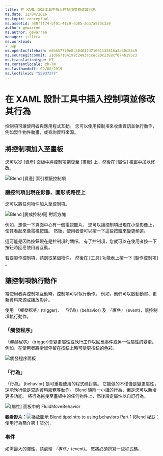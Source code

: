 ```yaml
---
title: 在 XAML 設計工具中插入控制項並修改其行為
ms.date: 11/04/2016
ms.topic: conceptual
ms.assetid: a80fff74-bf01-41c9-ab85-ada7a873c3a9
author: gewarren
ms.author: gewarren
manager: jillfra
ms.workload:
- uwp
ms.openlocfilehash: edb657779e8c404032d71061132816a2a30c83c9
ms.sourcegitcommit: 21d667104199c2493accec20c2388cf674b195c3
ms.translationtype: HT
ms.contentlocale: zh-TW
ms.lasthandoff: 02/08/2019
ms.locfileid: "55937277"
---
```

# <a name="insert-controls-and-modify-their-behavior-in-xaml-designer"></a>在 XAML 設計工具中插入控制項並修改其行為

控制項可讓使用者與應用程式互動。 您可以使用控制項來收集資訊並執行動作，例如製作物件動畫，或查詢資料來源。

## <a name="add-controls-to-the-artboard"></a>將控制項加入至畫板

您可以從 [資產]  面板中將控制項拖曳至 [畫板] 上，然後在 [屬性]  視窗中加以修改。

![Blend [資產] 索引標籤控制項](../designers/media/blend_assetsflipview_xaml.png)

### <a name="make-a-control-out-of-an-image-shape-or-path"></a>讓控制項出現在影像、圖形或路徑上

您可以將任何物件加入至控制項。

![Blend [變成控制項] 對話方塊](../designers/media/blend_makeintocontrol_xaml.png)

例如，想像一下頁面中心有一個電視圖片。 您可以讓控制項出現在小型影像上，使其看起來像電視按鈕。 然後，使用者便可以按一下這些按鈕來變更頻道。

這可能是因為按鈕現在是控制項的關係。 有了控制項，您就可以在使用者按一下按鈕時回應使用者互動。

若要製作控制項，請選取某個物件。 然後在 [工具]  功能表上按一下 [製作控制項] 。

## <a name="make-controls-do-things"></a>讓控制項執行動作

當使用者與控制項互動時，控制項可以執行動作。 例如，他們可以啟動動畫、更新資料來源或播放影片。

使用 *「觸發程序」*(trigger)、 *「行為」*(behavior) 及 *「事件」* (event)，讓控制項執行動作。

### <a name="triggers"></a>「觸發程序」

*「觸發程序」* (trigger)會變更屬性或執行工作以回應事件或另一個屬性的變更。 例如，在使用者將滑鼠停留在按鈕上時可變更按鈕的色彩。

![觸發程序面板](../designers/media/custom_button_blend_propertytriggerinfo.png)

### <a name="behaviors"></a>「行為」

*「行為」* (behavior) 是可重複使用的程式碼封裝。 它能做的不僅僅是變更屬性， 還能執行像是查詢資料服務等動作。 Blend 隨附一小組的行為，但是您可以新增更多功能。 將行為拖曳至畫板中的任何物件上，然後設定屬性以自訂行為。

![[屬性] 面板中的 FluidMoveBehavior](../designers/media/b4_fluidmovebehaviorproperties_sample.png)

**觀看影片：**![播放圖示](../designers/media/bldadminconsoleinitialconfigicon.PNG) [Blend tips:Intro to using behaviors Part 1](http://www.bing.com/videos/search?q=Expression%20blend%20behaviors&qs=n&form=QBVR&pq=expression%20blend%20behavior&sc=4-25&sp=-1&sk=#view=detail&mid=CF0DD797ED84DE740904CF0DD797ED84DE740904) (Blend 祕訣：使用行為簡介第 1 部分)。

### <a name="events"></a>事件

如需最大的彈性，請處理 *「事件」*(event)。 您將必須撰寫一些程式碼。